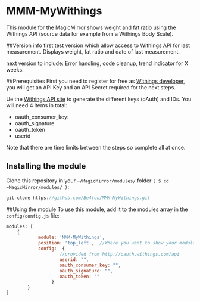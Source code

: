 ﻿# MMM-MyWithings
This module for the MagicMirror shows weight and fat ratio using the Withings API (source data for example from a Withings Body Scale).

##Version info
first test version which allow access to Withings API for last measurement. Displays weight, fat ratio and date of last measurement.

next version to include:
Error handling, code cleanup, trend indicator for X weeks.

##Prerequisites
First you need to register for free as [Withings developer](http://oauth.withings.com/partner/dashboard), you will get an API Key and an API Secret required for the next steps.
	
Ue the [Withings API site](http://oauth.withings.com/api) to generate the different keys (oAuth) and IDs. You will need 4 items in total:
- oauth_consumer_key:
- oauth_signature
- oauth_token
- userid

Note that there are time limits between the steps so complete all at once. 

## Installing the module
Clone this repository in your `~/MagicMirror/modules/` folder `( $ cd ~MagicMirror/modules/ )`:
````javascript
git clone https://github.com/Be4fun/MMM-MyWithings.git
````

##Using the module
To use this module, add it to the modules array in the `config/config.js` file:
````javascript
modules: [
	{
			module: 'MMM-MyWithings',
			position: 'top_left',  //Where you want to show your module
			config:  {
					//provided from http://oauth.withings.com/api
					userid: "", 
					oauth_consumer_key: "",
					oauth_signature: "",
					oauth_token: ""
				 }
		}
]
````



